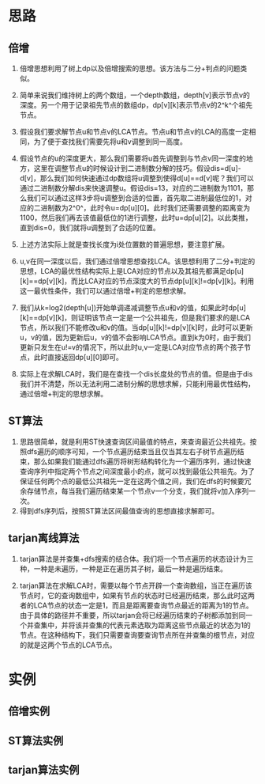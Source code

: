 # 思路
## 倍增
1. 倍增思想利用了树上dp以及倍增搜索的思想。该方法与二分+判点的问题类似。

2. 简单来说我们维持树上的两个数组，一个depth数组，depth[v]表示节点v的深度。另一个用于记录祖先节点的数组dp，dp[v][k]表示节点v的2^k^个祖先节点。

3. 假设我们要求解节点u和节点v的LCA节点。节点u和节点v的LCA的高度一定相同，为了便于查找我们需要先将u和v调整到同一高度。

4. 假设节点的u的深度更大，那么我们需要将u首先调整到与节点v同一深度的地方，这里在调整节点u的时候设计到二进制数分解的技巧。假设dis=d[u]-d[v]，那么我们如何快速通过dp数组将u调整到使得d[u]==d[v]呢？我们可以通过二进制数分解dis来快速调整u。假设dis=13，对应的二进制数为1101，那么我们可以通过这样3步将u调整到合适的位置，首先取二进制最低位的1，对应的二进制数为2^0^，此时令u=dp[u][0]。此时我们还需要调整的距离变为1100，然后我们再去该值最低位的1进行调整，此时u=dp[u][2]。以此类推，直到dis=0，我们就将u调整到了合适的位置。

5. 上述方法实际上就是查找长度为i处位置数的普遍思想，要注意扩展。

6. u,v在同一深度以后，我们通过倍增思想查找LCA。该思想利用了二分+判定的思想，LCA的最优性结构实际上是LCA对应的节点以及其祖先都满足dp[u][k]==dp[v][k]，而比LCA对应的节点深度大的节点dp[u][k]!=dp[v][k]。利用这一最优性条件，我们可以通过倍增+判定的思想求解。

7. 我们从k=log2(depth[u])开始单调递减调整节点u和v的值，如果此时dp[u][k]==dp[v][k]，则证明该节点一定是一个公共祖先，但是我们要求的是LCA节点，所以我们不能修改u和v的值。当dp[u][k]!=dp[v][k]时，此时可以更新u，v的值，因为更新后u，v的值不会影响LCA节点。直到k为0时，由于我们更新只发生在u!=v的情况下，所以此时u,v一定是LCA对应节点的两个孩子节点，此时直接返回dp[u][0]即可。

8. 实际上在求解LCA时，我们是在查找一个dis长度处的节点的值。但是由于dis我们并不清楚，所以无法利用二进制分解的思想求解，只能利用最优性结构，通过倍增+判定的思想求解。

## ST算法
1. 思路很简单，就是利用ST快速查询区间最值的特点，来查询最近公共祖先。按照dfs遍历的顺序可知，一个节点遍历结束当且仅当其左右子树节点遍历结束，那么如果我们能通过dfs遍历将树形结构转化为一个遍历序列，通过快速查询序列中指定两个节点之间深度最小的点，就可以找到最低公共祖先。为了保证任何两个点的最低公共祖先一定在这两个值之间，我们在dfs的时候要冗余存储节点，每当我们遍历结束某一个节点v一个分支，我们就将v加入序列一次。
2. 得到dfs序列后，按照ST算法区间最值查询的思想直接求解即可。

## tarjan离线算法

1. tarjan算法是并查集+dfs搜索的结合体。我们将一个节点遍历的状态设计为三种，一种是未遍历，一种是正在遍历其子树，最后一种是遍历结束。

2. tarjan算法在求解LCA时，需要以每个节点开辟一个查询数组，当正在遍历该节点时，它的查询数组中，如果有节点的状态时已经遍历结束，那么此时这两者的LCA节点的状态一定是1，而且是距离要查询节点最近的距离为1的节点。由于具体的路径并不重要，所以tarjan会将已经遍历结束的子树都添加到同一个并查集中，并将该并查集的代表元素选取为距离这些节点最近的状态为1的节点。在这种结构下，我们只需要查询要查询节点所在并查集的根节点，对应的就是这两个节点的LCA节点。

# 实例
## 倍增实例

## ST算法实例

## tarjan算法实例
